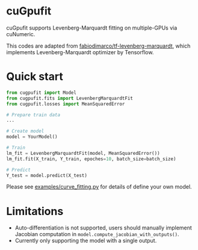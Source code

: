 # cuGpufit
cuGpufit supports Levenberg-Marquardt fitting on multiple-GPUs via cuNumeric.

This codes are adapted from [fabiodimarco/tf-levenberg-marquardt](https://github.com/fabiodimarco/tf-levenberg-marquardt), which implements Levenberg-Marquardt optimizer by Tensorflow.

# Quick start
```python
from cugpufit import Model
from cugpufit.fits import LevenbergMarquardtFit
from cugpufit.losses import MeanSquaredError

# Prepare train data
...

# Create model
model = YourModel()

# Train
lm_fit = LevenbergMarquardtFit(model, MeanSquaredError())
lm_fit.fit(X_train, Y_train, epoches=10, batch_size=batch_size)

# Predict 
Y_test = model.predict(X_test)
```
Please see [examples/curve_fitting.py](./examples/curve_fitting.py) for details of define your own model.

# Limitations
* Auto-differentiation is not supported, users should manually implement Jacobian computation in `model.compute_jacobian_with_outputs()`.
* Currently only supporting the model with a single output. 